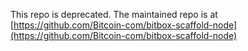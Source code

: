 This repo is deprecated. The maintained repo is at [https://github.com/Bitcoin-com/bitbox-scaffold-node](https://github.com/Bitcoin-com/bitbox-scaffold-node)
